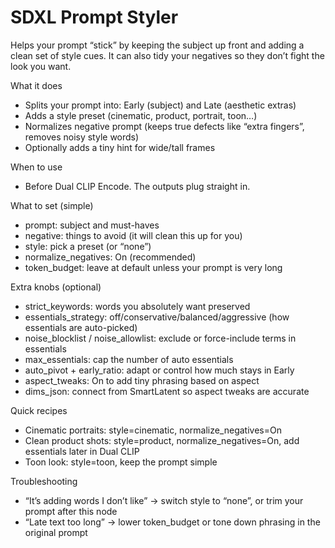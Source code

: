# SDXL Prompt Styler

Helps your prompt “stick” by keeping the subject up front and adding a clean set of style cues. It can also tidy your negatives so they don’t fight the look you want.

What it does

- Splits your prompt into: Early (subject) and Late (aesthetic extras)
- Adds a style preset (cinematic, product, portrait, toon…)
- Normalizes negative prompt (keeps true defects like “extra fingers”, removes noisy style words)
- Optionally adds a tiny hint for wide/tall frames

When to use

- Before Dual CLIP Encode. The outputs plug straight in.

What to set (simple)

- prompt: subject and must-haves
- negative: things to avoid (it will clean this up for you)
- style: pick a preset (or “none”)
- normalize_negatives: On (recommended)
- token_budget: leave at default unless your prompt is very long

Extra knobs (optional)

- strict_keywords: words you absolutely want preserved
- essentials_strategy: off/conservative/balanced/aggressive (how essentials are auto-picked)
- noise_blocklist / noise_allowlist: exclude or force-include terms in essentials
- max_essentials: cap the number of auto essentials
- auto_pivot + early_ratio: adapt or control how much stays in Early
- aspect_tweaks: On to add tiny phrasing based on aspect
- dims_json: connect from SmartLatent so aspect tweaks are accurate

Quick recipes

- Cinematic portraits: style=cinematic, normalize_negatives=On
- Clean product shots: style=product, normalize_negatives=On, add essentials later in Dual CLIP
- Toon look: style=toon, keep the prompt simple

Troubleshooting

- “It’s adding words I don’t like” → switch style to “none”, or trim your prompt after this node
- “Late text too long” → lower token_budget or tone down phrasing in the original prompt

